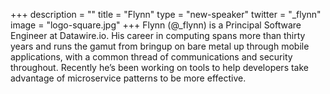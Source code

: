 +++
description = ""
title = "Flynn"
type = "new-speaker"
twitter = "_flynn"
image = "logo-square.jpg"
+++
Flynn (@_flynn) is a Principal Software Engineer at Datawire.io. His career in computing spans more than thirty years and runs the gamut from bringup on bare metal up through mobile applications, with a common thread of communications and security throughout. Recently he’s been working on tools to help developers take advantage of microservice patterns to be more effective.